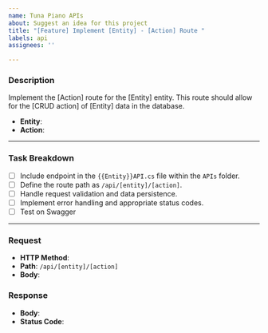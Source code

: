 ```yaml
---
name: Tuna Piano APIs
about: Suggest an idea for this project
title: "[Feature] Implement [Entity] - [Action] Route "
labels: api
assignees: ''

---
```


### **Description**  
Implement the [Action] route for the [Entity] entity. This route should allow for the [CRUD action] of [Entity] data in the database.

- **Entity**: 
- **Action**: 

---

### **Task Breakdown**

- [ ] Include endpoint in  the `{{Entity}}API.cs` file within the `APIs` folder.
- [ ] Define the route path as `/api/[entity]/[action]`.
- [ ] Handle request validation and data persistence.
- [ ]  Implement error handling and appropriate status codes.
- [ ]  Test on Swagger 

---

### **Request**

- **HTTP Method**: 
- **Path**: `/api/[entity]/[action]`
- **Body**: 

### **Response**
- **Body**: 
- **Status Code**:
